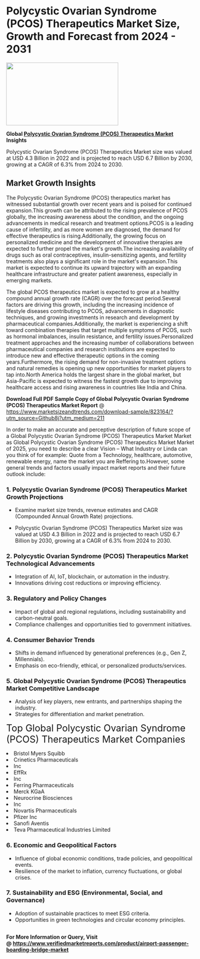 <H1>Polycystic Ovarian Syndrome (PCOS) Therapeutics Market Size, Growth and Forecast from 2024 - 2031</H1><img class="aligncenter size-medium wp-image-584254" src="https://thirdeyenews.in/wp-content/uploads/2024/09/Global-Market-Research-300x168.jpeg" alt="" width="300" height="168" /><p><strong>Global&nbsp;<a href="https://www.marketsizeandtrends.com/download-sample/823164/?utm_source=Github8j?utm_medium=211">Polycystic Ovarian Syndrome (PCOS) Therapeutics Market</a> Insights</strong></p><p>Polycystic Ovarian Syndrome (PCOS) Therapeutics Market size was valued at USD 4.3 Billion in 2022 and is projected to reach USD 6.7 Billion by 2030, growing at a CAGR of 6.3% from 2024 to 2030.</p><p><h2>Market Growth Insights</h2> <p>The Polycystic Ovarian Syndrome (PCOS) therapeutics market has witnessed substantial growth over recent years and is poised for continued expansion.This growth can be attributed to the rising prevalence of PCOS globally, the increasing awareness about the condition, and the ongoing advancements in medical research and treatment options.PCOS is a leading cause of infertility, and as more women are diagnosed, the demand for effective therapeutics is rising.Additionally, the growing focus on personalized medicine and the development of innovative therapies are expected to further propel the market's growth.The increasing availability of drugs such as oral contraceptives, insulin-sensitizing agents, and fertility treatments also plays a significant role in the market's expansion.This market is expected to continue its upward trajectory with an expanding healthcare infrastructure and greater patient awareness, especially in emerging markets.</p> <p>The global PCOS therapeutics market is expected to grow at a healthy compound annual growth rate (CAGR) over the forecast period.Several factors are driving this growth, including the increasing incidence of lifestyle diseases contributing to PCOS, advancements in diagnostic techniques, and growing investments in research and development by pharmaceutical companies.Additionally, the market is experiencing a shift toward combination therapies that target multiple symptoms of PCOS, such as hormonal imbalances, insulin resistance, and fertility issues.Personalized treatment approaches and the increasing number of collaborations between pharmaceutical companies and research institutions are expected to introduce new and effective therapeutic options in the coming years.Furthermore, the rising demand for non-invasive treatment options and natural remedies is opening up new opportunities for market players to tap into.North America holds the largest share in the global market, but Asia-Pacific is expected to witness the fastest growth due to improving healthcare access and rising awareness in countries like India and China.</p> <p><span class=""><strong>Download Full PDF Sample Copy of Global Polycystic Ovarian Syndrome (PCOS) Therapeutics Market Report</strong> @ <a href="https://www.marketsizeandtrends.com/download-sample/823164/?utm_source=Github8j?utm_medium=211" target="_blank">https://www.marketsizeandtrends.com/download-sample/823164/?utm_source=Github8j?utm_medium=211</a></span></p><p>In order to make an accurate and perceptive description of future scope of a Global&nbsp;Polycystic Ovarian Syndrome (PCOS) Therapeutics Market Market as Global&nbsp;Polycystic Ovarian Syndrome (PCOS) Therapeutics Market Market of 2025, you need to describe a clear Vision &ndash; What Industry or Linda can you think of for example: Quote from a Technology, healthcare, automotive, renewable energy, name the market you are Reffering to.However, some general trends and factors usually impact market reports and their future outlook include:</p><h3>1.&nbsp;<strong>Polycystic Ovarian Syndrome (PCOS) Therapeutics Market Growth Projections</strong></h3><ul><li>Examine market size trends, revenue estimates and CAGR (Compounded Annual Growth Rate) projections.</li><li><p>Polycystic Ovarian Syndrome (PCOS) Therapeutics Market size was valued at USD 4.3 Billion in 2022 and is projected to reach USD 6.7 Billion by 2030, growing at a CAGR of 6.3% from 2024 to 2030.</p></li></ul><h3>2.&nbsp;<strong>Polycystic Ovarian Syndrome (PCOS) Therapeutics Market Technological Advancements</strong></h3><ul><li>Integration of AI, IoT, blockchain, or automation in the industry.</li><li>Innovations driving cost reductions or improving efficiency.</li></ul><h3>3.&nbsp;<strong>Regulatory and Policy Changes</strong></h3><ul><li>Impact of global and regional regulations, including sustainability and carbon-neutral goals.</li><li>Compliance challenges and opportunities tied to government initiatives.</li></ul><h3>4.&nbsp;<strong>Consumer Behavior Trends</strong></h3><ul><li>Shifts in demand influenced by generational preferences (e.g., Gen Z, Millennials).</li><li>Emphasis on eco-friendly, ethical, or personalized products/services.</li></ul><h3>5.&nbsp;<strong>Global Polycystic Ovarian Syndrome (PCOS) Therapeutics Market Competitive Landscape</strong></h3><ul><li>Analysis of key players, new entrants, and partnerships shaping the industry.</li><li>Strategies for differentiation and market penetration.</li></ul><p data-pm-slice="1 1 []"><span style="color: inherit; font-family: inherit; font-size: 25px;">Top Global Polycystic Ovarian Syndrome (PCOS) Therapeutics Market Companies</span></p><div class="" data-test-id=""><p><li>Bristol Myers Squibb</li><li> Crinetics Pharmaceuticals</li><li> Inc</li><li> EffRx</li><li> Inc</li><li> Ferring Pharmaceuticals</li><li> Merck KGaA</li><li> Neurocrine Biosciences</li><li> Inc</li><li> Novartis Pharmaceuticals</li><li> Pfizer Inc</li><li> Sanofi Aventis</li><li> Teva Pharmaceutical Industries Limited</li></p></div><h3>6.&nbsp;<strong>Economic and Geopolitical Factors</strong></h3><ul><li>Influence of global economic conditions, trade policies, and geopolitical events.</li><li>Resilience of the market to inflation, currency fluctuations, or global crises.</li></ul><h3>7.&nbsp;<strong>Sustainability and ESG (Environmental, Social, and Governance)</strong></h3><ul><li>Adoption of sustainable practices to meet ESG criteria.</li><li>Opportunities in green technologies and circular economy principles.</li></ul><h2><strong style="font-size: 14px;">For More Information or Query, Visit @&nbsp;</strong><a style="background-color: #ffffff; font-size: 14px;" href="https://www.marketsizeandtrends.com/report/polycystic-ovarian-syndrome-pcos-therapeutics-market/" target="_blank">https://www.verifiedmarketreports.com/product/airport-passenger-boarding-bridge-market</a></h2>